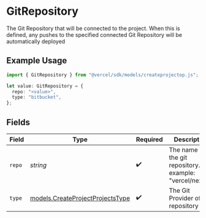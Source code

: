 # GitRepository

The Git Repository that will be connected to the project. When this is defined, any pushes to the specified connected Git Repository will be automatically deployed

## Example Usage

```typescript
import { GitRepository } from "@vercel/sdk/models/createprojectop.js";

let value: GitRepository = {
  repo: "<value>",
  type: "bitbucket",
};
```

## Fields

| Field                                                                      | Type                                                                       | Required                                                                   | Description                                                                |
| -------------------------------------------------------------------------- | -------------------------------------------------------------------------- | -------------------------------------------------------------------------- | -------------------------------------------------------------------------- |
| `repo`                                                                     | *string*                                                                   | :heavy_check_mark:                                                         | The name of the git repository. For example: \"vercel/next.js\"            |
| `type`                                                                     | [models.CreateProjectProjectsType](../models/createprojectprojectstype.md) | :heavy_check_mark:                                                         | The Git Provider of the repository                                         |